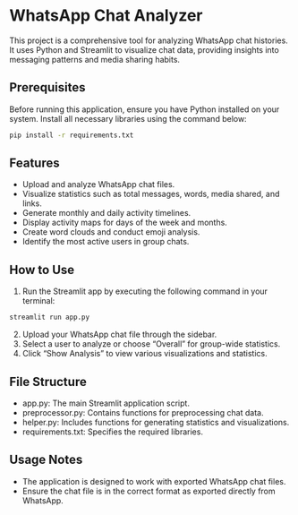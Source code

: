 # WhatsApp Chat Analyzer

This project is a comprehensive tool for analyzing WhatsApp chat histories. It uses Python and Streamlit to visualize chat data, providing insights into messaging patterns and media sharing habits.

## Prerequisites

Before running this application, ensure you have Python installed on your system. Install all necessary libraries using the command below:

```bash
pip install -r requirements.txt
```

## Features

- Upload and analyze WhatsApp chat files.
- Visualize statistics such as total messages, words, media shared, and links.
- Generate monthly and daily activity timelines.
- Display activity maps for days of the week and months.
- Create word clouds and conduct emoji analysis.
- Identify the most active users in group chats.

## How to Use

1. Run the Streamlit app by executing the following command in your terminal:
```bash
streamlit run app.py
```
2. Upload your WhatsApp chat file through the sidebar.
3. Select a user to analyze or choose “Overall” for group-wide statistics.
4. Click “Show Analysis” to view various visualizations and statistics.

## File Structure

- app.py: The main Streamlit application script.
- preprocessor.py: Contains functions for preprocessing chat data.
- helper.py: Includes functions for generating statistics and visualizations.
- requirements.txt: Specifies the required libraries.

## Usage Notes

- The application is designed to work with exported WhatsApp chat files.
- Ensure the chat file is in the correct format as exported directly from WhatsApp.
